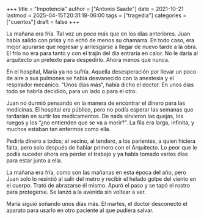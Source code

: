 +++
title = "Impotencia"
author = ["Antonio Saade"]
date = 2021-10-21
lastmod = 2025-04-15T20:31:18-06:00
tags = ["tragedia"]
categories = ["cuentos"]
draft = false
+++

La mañana era fría. Tal vez un poco más que en los días anteriores. Juan había salido con prisa y no echó de menos su chamarra. En todo caso, era mejor apurarse que regresar y arriesgarse a llegar de nuevo tarde a la obra. El frío no era para tanto y con el trajín del día entraría en calor. No le daría al arquitecto un pretexto para despedirlo. Ahora menos que nunca.

En el hospital, María ya no sufría. Aquella desesperación por llevar un poco de aire a sus pulmones se había desvanecido con la anestesia y el respirador mecánico. “Unos días más”, había dicho el doctor. En unos días todo se habría decidido, para un lado o para el otro.

Juan no durmió pensando en la manera de encontrar el dinero para las medicinas. El hospital era público, pero no podía esperar las semanas que tardarían en surtir los medicamentos. De nada sirvieron las quejas, los ruegos y los “¿no entienden que se va a morir?”. La fila era larga, infinita, y muchos estaban tan enfermos como ella.

Pediría dinero a todos; al vecino, al tendero, a los parientes, a quien hiciera falta, pero solo después de hablar primero con el Arquitecto. Lo peor que le podía suceder ahora era perder el trabajo y ya había tomado varios días para estar junto a ella.

La mañana era fría, como son las mañanas en esta época del año, pero Juan solo lo resintió al salir del metro y recibir el helado golpe del viento en el cuerpo. Trató de abrazarse él mismo. Apuró el paso y se tapó el rostro para protegerse. Se lanzó a la avenida sin voltear a ver.

María siguió soñando unos días más. El martes, el doctor desconectó el aparato para usarlo en otro paciente al que pudiera salvar.
